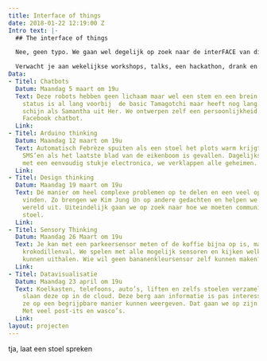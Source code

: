 ```yaml
---
title: Interface of things
date: 2018-01-22 12:19:00 Z
Intro text: |-
  ## The interface of things

  Nee, geen typo. We gaan wel degelijk op zoek naar de interFACE van dingen. Smartphone, SmartTV en natuurlijk de spammende frigo hebben we in huis. Maar hoe zit het met persoonlijkheid van een stoel of de kritische mening van je huisdier? We prutsen, denken en maken onze eigen versie van hoe wij met dingen zouden moeten converseren.

  Verwacht je aan wekelijkse workshops, talks, een hackathon, drank en veel fun.
Data:
- Titel: Chatbots
  Datum: Maandag 5 maart om 19u
  Text: Deze robots hebben geen lichaam maar wel een stem en een brein. Hun evolutionaire
    status is al lang voorbij  de basic Tamagotchi maar heeft nog lang geen menselijke
    schijn als Samantha uit Her. We ontwerpen zelf een persoonlijkheid en bouwen een
    Facebook chatbot.
  Link: 
- Titel: Arduino thinking
  Datum: Maandag 12 maart om 19u
  Text: Automatisch Febrèze spuiten als een stoel het plots warm krijgt of je schoonvader
    SMS’en als het laatste blad van de eikenboom is gevallen. Dagelijkse toepassingen
    met een eenvoudig stukje electronica, we verklappen alle geheimen.
  Link: 
- Titel: Design thinking
  Datum: Maandag 19 maart om 19u
  Text: Dé manier om heel complexe problemen op te delen en een veel oplossingen te
    vinden. Zo brengen we Kim Jung Un op andere gedachten en helpen we cash geld de
    wereld uit. Uiteindelijk gaan we op zoek naar hoe we moeten communiceren met een
    stoel.
  Link: 
- Titel: Sensory Thinking
  Datum: Maandag 26 Maart om 19u
  Text: Je kan met een parkeersensor meten of de koffie bijna op is, maar ook een
    krokodillenval. We spelen met alle mogelijk sensoren en kijken welke data we er
    kunnen uithalen. Wie wil geen bananenkleursensor zelf kunnen maken?
  Link: 
- Titel: Datavisualisatie
  Datum: Maandag 23 april om 19u
  Text: Koelkasten, telefoons, auto’s, liften en zelfs stoelen verzamelen data en
    slaan deze op in de cloud. Deze berg aan informatie is pas interessant als we
    ze op een begrijpbare manier kunnen weergeven. Dat gaan we op zijn minst proberen.
    Met veel post-its en wasco’s.
  Link: 
layout: projecten
---
```


tja, laat een stoel spreken